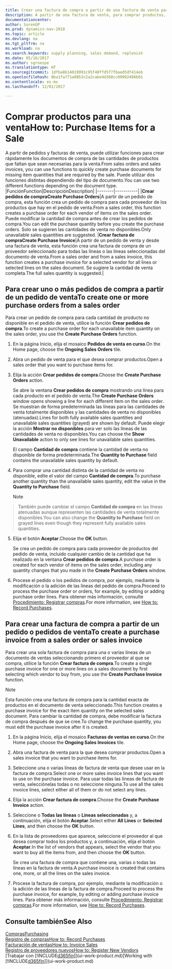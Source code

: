 ```yaml
---
title: Crear una factura de compra a partir de una factura de venta para comprar productos para una venta
description: A partir de una factura de venta, para comprar productos, puede crear una factura de compra de un proveedor.
documentationcenter: 
author: SorenGP
ms.prod: dynamics-nav-2018
ms.topic: article
ms.devlang: na
ms.tgt_pltfrm: na
ms.workload: na
ms.search.keywords: supply planning, sales demand, replenish
ms.date: 05/16/2017
ms.author: sgroespe
ms.translationtype: HT
ms.sourcegitcommit: 1dfba8b14019991c95f40ffd5f7fbaed5df414eb
ms.openlocfilehash: 0ba1fa771a0853c2a2cabe4d368cc09902496b01
ms.contentlocale: es-mx
ms.lasthandoff: 12/01/2017

---
```

# <a name="how-to-purchase-items-for-a-sale"></a><span data-ttu-id="630ab-103">Comprar productos para una venta</span><span class="sxs-lookup"><span data-stu-id="630ab-103">How to: Purchase Items for a Sale</span></span>
<span data-ttu-id="630ab-104">A partir de pedidos y facturas de venta, puede utilizar funciones para crear rápidamente los documentos de compra de las cantidades de productos que faltan que sean necesarias para la venta.</span><span class="sxs-lookup"><span data-stu-id="630ab-104">From sales orders and sales invoices, you can use functions to quickly create purchase documents for missing item quantities that are required by the sale.</span></span> <span data-ttu-id="630ab-105">Puede utilizar dos funciones distintas dependiendo del tipo de documento.</span><span class="sxs-lookup"><span data-stu-id="630ab-105">You can use two different functions depending on the document type.</span></span>
|<span data-ttu-id="630ab-106">Función</span><span class="sxs-lookup"><span data-stu-id="630ab-106">Function</span></span>|<span data-ttu-id="630ab-107">Descripción</span><span class="sxs-lookup"><span data-stu-id="630ab-107">Description</span></span>|
|--------|-----------|
|<span data-ttu-id="630ab-108">**Crear pedidos de compra**</span><span class="sxs-lookup"><span data-stu-id="630ab-108">**Create Purchase Orders**</span></span>|<span data-ttu-id="630ab-109">A partir de un pedido de compra, esta función crea un pedido de compra para cada proveedor de los productos que hay en el pedido de venta.</span><span class="sxs-lookup"><span data-stu-id="630ab-109">From a sales order, this function creates a purchase order for each vendor of items on the sales order.</span></span> <span data-ttu-id="630ab-110">Puede modificar la cantidad de compra antes de crear los pedidos de compra.</span><span class="sxs-lookup"><span data-stu-id="630ab-110">You can edit the purchase quantity before you create the purchase orders.</span></span> <span data-ttu-id="630ab-111">Solo se sugieren las cantidades de venta no disponibles.</span><span class="sxs-lookup"><span data-stu-id="630ab-111">Only unavailable sales quantities are suggested.</span></span>
|<span data-ttu-id="630ab-112">**Crear factura de compra**</span><span class="sxs-lookup"><span data-stu-id="630ab-112">**Create Purchase Invoice**</span></span>|<span data-ttu-id="630ab-113">A partir de un pedido de venta y desde una factura de venta, esta función crea una factura de compra de un proveedor seleccionado para todas las líneas o las líneas seleccionadas del documento de venta.</span><span class="sxs-lookup"><span data-stu-id="630ab-113">From a sales order and from a sales invoice, this function creates a purchase invoice for a selected vendor for all lines or selected lines on the sales document.</span></span> <span data-ttu-id="630ab-114">Se sugiere la cantidad de venta completa.</span><span class="sxs-lookup"><span data-stu-id="630ab-114">The full sales quantity is suggested.</span></span>|

## <a name="to-create-one-or-more-purchase-orders-from-a-sales-order"></a><span data-ttu-id="630ab-115">Para crear uno o más pedidos de compra a partir de un pedido de venta</span><span class="sxs-lookup"><span data-stu-id="630ab-115">To create one or more purchase orders from a sales order</span></span>
<span data-ttu-id="630ab-116">Para crear un pedido de compra para cada cantidad de producto no disponible en el pedido de venta, utilice la función **Crear pedidos de compra**.</span><span class="sxs-lookup"><span data-stu-id="630ab-116">To create a purchase order for each unavailable item quantity on the sales order, you use the **Create Purchase Orders** function.</span></span>

1. <span data-ttu-id="630ab-117">En la página Inicio, elija el mosaico **Pedidos de venta en curso**.</span><span class="sxs-lookup"><span data-stu-id="630ab-117">On the Home page, choose the **Ongoing Sales Orders** tile.</span></span>
2. <span data-ttu-id="630ab-118">Abra un pedido de venta para el que desea comprar productos.</span><span class="sxs-lookup"><span data-stu-id="630ab-118">Open a sales order that you want to purchase items for.</span></span>
3. <span data-ttu-id="630ab-119">Elija la acción **Crear pedidos de compra**.</span><span class="sxs-lookup"><span data-stu-id="630ab-119">Choose the **Create Purchase Orders** action.</span></span>

    <span data-ttu-id="630ab-120">Se abre la ventana **Crear pedidos de compra** mostrando una línea para cada producto en el pedido de venta.</span><span class="sxs-lookup"><span data-stu-id="630ab-120">The **Create Purchase Orders** window opens showing a line for each different item on the sales order.</span></span> <span data-ttu-id="630ab-121">Se muestran de forma predeterminada las líneas para las cantidades de venta totalmente disponibles y las cantidades de venta no disponibles (atenuadas).</span><span class="sxs-lookup"><span data-stu-id="630ab-121">Lines for both fully available sales quantities and unavailable sales quantities (grayed) are shown by default.</span></span> <span data-ttu-id="630ab-122">Puede elegir la acción **Mostrar no disponibles** para ver solo las líneas de las cantidades de venta no disponibles.</span><span class="sxs-lookup"><span data-stu-id="630ab-122">You can choose the **Show Unavailable** action to only see lines for unavailable sales quantities.</span></span>

    <span data-ttu-id="630ab-123">El campo **Cantidad de compra** contiene la cantidad de venta no disponible de forma predeterminada.</span><span class="sxs-lookup"><span data-stu-id="630ab-123">The **Quantity to Purchase** field contains the unavailable sales quantity by default.</span></span>
4. <span data-ttu-id="630ab-124">Para comprar una cantidad distinta de la cantidad de venta no disponible, edite el valor del campo **Cantidad de compra**.</span><span class="sxs-lookup"><span data-stu-id="630ab-124">To purchase another quantity than the unavailable sales quantity, edit the value in the **Quantity to Purchase** field.</span></span>

    > [!NOTE]  
>   <span data-ttu-id="630ab-125">También puede cambiar el campo **Cantidad de compra** en las líneas atenuadas aunque representen las cantidades de venta totalmente disponibles.</span><span class="sxs-lookup"><span data-stu-id="630ab-125">You can also change the **Quantity to Purchase** field on grayed lines even though they represent fully available sales quantities.</span></span>
5. <span data-ttu-id="630ab-126">Elija el botón **Aceptar**.</span><span class="sxs-lookup"><span data-stu-id="630ab-126">Choose the **OK** button.</span></span>

    <span data-ttu-id="630ab-127">Se crea un pedido de compra para cada proveedor de productos del pedido de venta, incluido cualquier cambio de la cantidad que ha realizado en la ventana **Crear pedidos de compra**.</span><span class="sxs-lookup"><span data-stu-id="630ab-127">A purchase order is created for each vendor of items on the sales order, including any quantity changes that you made in the **Create Purchase Orders** window.</span></span>
7. <span data-ttu-id="630ab-128">Procese el pedido o los pedidos de compra, por ejemplo, mediante la modificación o la adición de las líneas del pedido de compra.</span><span class="sxs-lookup"><span data-stu-id="630ab-128">Proceed to process the purchase order or orders, for example, by editing or adding purchase order lines.</span></span> <span data-ttu-id="630ab-129">Para obtener más información, consulte [Procedimiento: Registrar compras](purchasing-how-record-purchases.md).</span><span class="sxs-lookup"><span data-stu-id="630ab-129">For more information, see [How to: Record Purchases](purchasing-how-record-purchases.md).</span></span>


## <a name="to-create-a-purchase-invoice-from-a-sales-order-or-sales-invoice"></a><span data-ttu-id="630ab-130">Para crear una factura de compra a partir de un pedido o pedidos de venta</span><span class="sxs-lookup"><span data-stu-id="630ab-130">To create a purchase invoice from a sales order or sales invoice</span></span>
<span data-ttu-id="630ab-131">Para crear una sola factura de compra para una o varias líneas de un documento de ventas seleccionando primero el proveedor al que se compra, utilice la función **Crear factura de compra**.</span><span class="sxs-lookup"><span data-stu-id="630ab-131">To create a single purchase invoice for one or more lines on a sales document by first selecting which vendor to buy from, you use the **Create Purchase Invoice** function.</span></span>

> [!NOTE]  
>   <span data-ttu-id="630ab-132">Esta función crea una factura de compra para la cantidad exacta de productos en el documento de venta seleccionado.</span><span class="sxs-lookup"><span data-stu-id="630ab-132">This function creates a purchase invoice for the exact item quantity on the selected sales document.</span></span> <span data-ttu-id="630ab-133">Para cambiar la cantidad de compra, debe modificar la factura de compra después de que se cree.</span><span class="sxs-lookup"><span data-stu-id="630ab-133">To change the purchase quantity, you must edit the purchase invoice after it is created.</span></span>  

1. <span data-ttu-id="630ab-134">En la página Inicio, elija el mosaico **Facturas de ventas en curso**.</span><span class="sxs-lookup"><span data-stu-id="630ab-134">On the Home page, choose the **Ongoing Sales Invoices** tile.</span></span>
2. <span data-ttu-id="630ab-135">Abra una factura de venta para la que desea comprar productos.</span><span class="sxs-lookup"><span data-stu-id="630ab-135">Open a sales invoice that you want to purchase items for.</span></span>
3. <span data-ttu-id="630ab-136">Seleccione una o varias líneas de factura de venta que desee usar en la factura de compra.</span><span class="sxs-lookup"><span data-stu-id="630ab-136">Select one or more sales invoice lines that you want to use on the purchase invoice.</span></span> <span data-ttu-id="630ab-137">Para usar todas las líneas de factura de venta, selecciónelas todas o no seleccione ninguna.</span><span class="sxs-lookup"><span data-stu-id="630ab-137">To use all the sales invoice lines, select either all of them or do not select any lines.</span></span>
4. <span data-ttu-id="630ab-138">Elija la acción **Crear factura de compra**.</span><span class="sxs-lookup"><span data-stu-id="630ab-138">Choose the **Create Purchase Invoice** action.</span></span>
5. <span data-ttu-id="630ab-139">Seleccione o **Todas las líneas** o **Líneas seleccionadas** y, a continuación, elija el botón **Aceptar**.</span><span class="sxs-lookup"><span data-stu-id="630ab-139">Select either **All Lines** or **Selected Lines**, and then choose the **OK** button.</span></span>  
6. <span data-ttu-id="630ab-140">En la lista de proveedores que aparece, seleccione el proveedor al que desea comprar todos los productos y, a continuación, elija el botón **Aceptar**.</span><span class="sxs-lookup"><span data-stu-id="630ab-140">In the list of vendors that appears, select the vendor that you want to buy all the items from, and then choose the **OK** button.</span></span>

    <span data-ttu-id="630ab-141">Se crea una factura de compra que contiene una, varias o todas las líneas en la factura de venta.</span><span class="sxs-lookup"><span data-stu-id="630ab-141">A purchase invoice is created that contains one, more, or all the lines on the sales invoice.</span></span>
7. <span data-ttu-id="630ab-142">Procese la factura de compra, por ejemplo, mediante la modificación o la adición de las líneas de la factura de compra.</span><span class="sxs-lookup"><span data-stu-id="630ab-142">Proceed to process the purchase invoice, for example, by editing or adding purchase invoice lines.</span></span> <span data-ttu-id="630ab-143">Para obtener más información, consulte [Procedimiento: Registrar compras](purchasing-how-record-purchases.md).</span><span class="sxs-lookup"><span data-stu-id="630ab-143">For more information, see [How to: Record Purchases](purchasing-how-record-purchases.md).</span></span>

## <a name="see-also"></a><span data-ttu-id="630ab-144">Consulte también</span><span class="sxs-lookup"><span data-stu-id="630ab-144">See Also</span></span>
[<span data-ttu-id="630ab-145">Compras</span><span class="sxs-lookup"><span data-stu-id="630ab-145">Purchasing</span></span>](purchasing-manage-purchasing.md)  
[<span data-ttu-id="630ab-146">Registro de compras</span><span class="sxs-lookup"><span data-stu-id="630ab-146">How to: Record Purchases</span></span>](purchasing-how-record-purchases.md)  
[<span data-ttu-id="630ab-147">Facturación de ventas</span><span class="sxs-lookup"><span data-stu-id="630ab-147">How to: Invoice Sales</span></span>](sales-how-invoice-sales.md)  
[<span data-ttu-id="630ab-148">Registro de proveedores nuevos</span><span class="sxs-lookup"><span data-stu-id="630ab-148">How to: Register New Vendors</span></span>](purchasing-how-register-new-vendors.md)  
<span data-ttu-id="630ab-149">[Trabajar con [!INCLUDE[d365fin](includes/d365fin_md.md)]](ui-work-product.md)</span><span class="sxs-lookup"><span data-stu-id="630ab-149">[Working with [!INCLUDE[d365fin](includes/d365fin_md.md)]](ui-work-product.md)</span></span>

